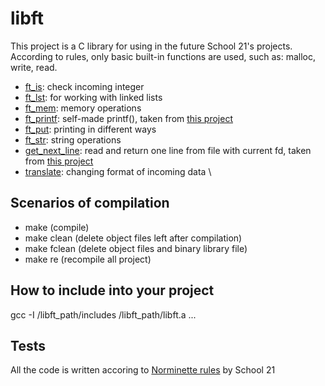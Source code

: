 # libft
This project is a C library for using in the future School 21's projects. \
According to rules, only basic built-in functions are used, such as: malloc, write, read.
- [ft_is](https://github.com/gdamion/libft/tree/master/src/ft_is): check incoming integer
- [ft_lst](https://github.com/gdamion/libft/tree/master/src/ft_lst): for working with linked lists
- [ft_mem](https://github.com/gdamion/libft/tree/master/src/ft_mem): memory operations
- [ft_printf](https://github.com/gdamion/libft/tree/master/src/ft_printf): self-made printf(), taken from [this project](https://github.com/gdamion/ft_printf)
- [ft_put](https://github.com/gdamion/libft/tree/master/src/ft_put): printing in different ways
- [ft_str](https://github.com/gdamion/libft/tree/master/src/ft_str): string operations
- [get_next_line](https://github.com/gdamion/libft/tree/master/src/get_next_line): read and return one line from file with current fd, taken from [this project](https://github.com/gdamion/get_next_line)
- [translate](https://github.com/gdamion/libft/tree/master/src/translate): changing format of incoming data \
## Scenarios of compilation
- make (compile)
- make clean (delete object files left after compilation)
- make fclean (delete object files and binary library file) 
- make re (recompile all project)
## How to include into your project
gcc -I /libft_path/includes /libft_path/libft.a ...
## Tests
All the code is written accoring to [Norminette rules](https://github.com/gdamion/Norminette) by School 21
